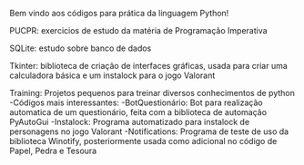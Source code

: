 Bem vindo aos códigos para prática da linguagem Python!

PUCPR: exercicios de estudo da matéria de Programação Imperativa

SQLite: estudo sobre banco de dados

Tkinter: biblioteca de criação de interfaces gráficas, usada para criar uma calculadora básica e um instalock para o jogo Valorant

Training: Projetos pequenos para treinar diversos conhecimentos de python
      -Códigos mais interessantes:
          -BotQuestionário: Bot para realização automatica de um questionário, feita com a biblioteca de automação PyAutoGui
          -Instalock: Programa automatizado para instalock de personagens no jogo Valorant
          -Notifications: Programa de teste de uso da biblioteca Winotify, posteriormente usada como adicional no código de Papel, Pedra e Tesoura
